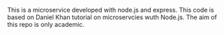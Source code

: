 This is a microservice developed with node.js and express. This code is based on Daniel Khan tutorial on microservcies wuth Node.js. The aim of this repo is only academic.
